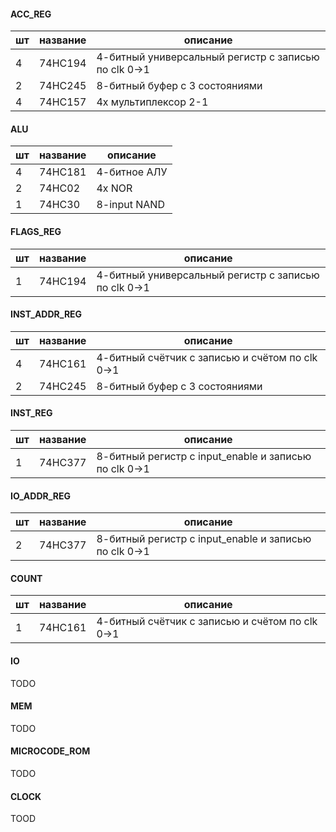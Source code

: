 #### ACC_REG
| шт  | название | описание                                             |
| --- | -------- | ---------------------------------------------------- |
| 4   | 74HC194  | 4-битный универсальный регистр с записью по clk 0->1 |
| 2   | 74HC245  | 8-битный буфер с 3 состояниями                       |
| 4   | 74HC157  | 4x мультиплексор 2-1                                 |

#### ALU
| шт  | название | описание     |
| --- | -------- | ------------ |
| 4   | 74HC181  | 4-битное АЛУ |
| 2   | 74HC02   | 4x NOR       |
| 1   | 74HC30   | 8-input NAND |

#### FLAGS_REG
| шт  | название | описание                                             |
| --- | -------- | ---------------------------------------------------- |
| 1   | 74HC194  | 4-битный универсальный регистр с записью по clk 0->1 |

#### INST_ADDR_REG
| шт  | название | описание                                        |
| --- | -------- | ----------------------------------------------- |
| 4   | 74HC161  | 4-битный счётчик с записью и счётом по clk 0->1 |
| 2   | 74HC245  | 8-битный буфер с 3 состояниями                  |

#### INST_REG
| шт  | название | описание                                              |
| --- | -------- | ----------------------------------------------------- |
| 1   | 74HC377  | 8-битный регистр с input_enable и записью по clk 0->1 |

#### IO_ADDR_REG
| шт  | название | описание                                              |
| --- | -------- | ----------------------------------------------------- |
| 2   | 74HC377  | 8-битный регистр с input_enable и записью по clk 0->1 |

#### COUNT
| шт  | название | описание                                        |
| --- | -------- | ----------------------------------------------- |
| 1   | 74HC161  | 4-битный счётчик с записью и счётом по clk 0->1 |

#### IO
TODO

#### MEM
TODO

#### MICROCODE_ROM
TODO

#### CLOCK
TOOD